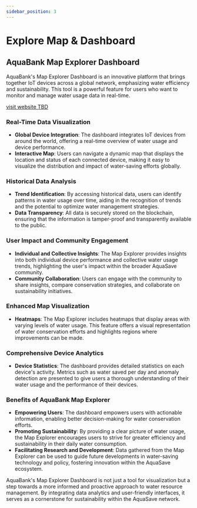 ```yaml
---
sidebar_position: 3
---
```


# Explore Map & Dashboard

## AquaBank Map Explorer Dashboard

AquaBank's Map Explorer Dashboard is an innovative platform that brings together IoT devices across a global network, emphasizing water efficiency and sustainability. This tool is a powerful feature for users who want to monitor and manage water usage data in real-time.

[visit website TBD](TBD)
### Real-Time Data Visualization

- **Global Device Integration**: The dashboard integrates IoT devices from around the world, offering a real-time overview of water usage and device performance.
- **Interactive Map**: Users can navigate a dynamic map that displays the location and status of each connected device, making it easy to visualize the distribution and impact of water-saving efforts globally.

### Historical Data Analysis

- **Trend Identification**: By accessing historical data, users can identify patterns in water usage over time, aiding in the recognition of trends and the potential to optimize water management strategies.
- **Data Transparency**: All data is securely stored on the blockchain, ensuring that the information is tamper-proof and transparently available to the public.

### User Impact and Community Engagement

- **Individual and Collective Insights**: The Map Explorer provides insights into both individual device performance and collective water usage trends, highlighting the user's impact within the broader AquaSave community.
- **Community Collaboration**: Users can engage with the community to share insights, compare conservation strategies, and collaborate on sustainability initiatives.

### Enhanced Map Visualization

- **Heatmaps**: The Map Explorer includes heatmaps that display areas with varying levels of water usage. This feature offers a visual representation of water conservation efforts and highlights regions where improvements can be made.

### Comprehensive Device Analytics

- **Device Statistics**: The dashboard provides detailed statistics on each device's activity. Metrics such as water saved per day and anomaly detection are presented to give users a thorough understanding of their water usage and the performance of their devices.


### Benefits of AquaBank Map Explorer

- **Empowering Users**: The dashboard empowers users with actionable information, enabling better decision-making for water conservation efforts.
- **Promoting Sustainability**: By providing a clear picture of water usage, the Map Explorer encourages users to strive for greater efficiency and sustainability in their daily water consumption.
- **Facilitating Research and Development**: Data gathered from the Map Explorer can be used to guide future developments in water-saving technology and policy, fostering innovation within the AquaSave ecosystem.

AquaBank's Map Explorer Dashboard is not just a tool for visualization but a step towards a more informed and proactive approach to water resource management. By integrating data analytics and user-friendly interfaces, it serves as a cornerstone for sustainability within the AquaSave network.
